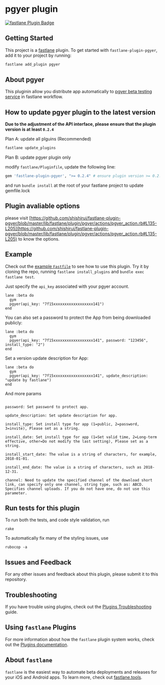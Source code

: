 # pgyer plugin

[![fastlane Plugin Badge](https://rawcdn.githack.com/fastlane/fastlane/master/fastlane/assets/plugin-badge.svg)](https://rubygems.org/gems/fastlane-plugin-pgyer)

## Getting Started

This project is a [fastlane](https://github.com/fastlane/fastlane) plugin. To get started with `fastlane-plugin-pgyer`, add it to your project by running:

```bash
fastlane add_plugin pgyer
```

## About pgyer

This pluginin allow you distribute app automatically to [pgyer beta testing service](https://www.pgyer.com) in fastlane workflow.

## How to update pgyer plugin to the latest version

**Due to the adjustment of the API interface, please ensure that the plugin version is at least `0.2.4`**

Plan A: update all plguins (Recommended)


```bash
fastlane update_plugins 
```

Plan B: update pgyer plugin only

modify `fastlane/Pluginfile`, update the following line:

```ruby
gem 'fastlane-plugin-pgyer', ">= 0.2.4" # ensure plugin version >= 0.2.4
```

and run `bundle install` at the root of your fastlane project to update gemfile.lock

## Plugin avaliable options

please visit [https://github.com/shishirui/fastlane-plugin-pgyer/blob/master/lib/fastlane/plugin/pgyer/actions/pgyer_action.rb#L135-L205](https://github.com/shishirui/fastlane-plugin-pgyer/blob/master/lib/fastlane/plugin/pgyer/actions/pgyer_action.rb#L135-L205) to know the options.


## Example

Check out the [example `Fastfile`](fastlane/Fastfile) to see how to use this plugin. Try it by cloning the repo, running `fastlane install_plugins` and `bundle exec fastlane test`.

Just specify the `api_key` associated with your pgyer account.

```
lane :beta do
  gym
  pgyer(api_key: "7f15xxxxxxxxxxxxxxxxxx141")
end
```

You can also set a password to protect the App from being downloaded publicly:

```
lane :beta do
  gym
  pgyer(api_key: "7f15xxxxxxxxxxxxxxxxxx141", password: "123456", install_type: "2")
end
```

Set a version update description for App:

```
lane :beta do
  gym
  pgyer(api_key: "7f15xxxxxxxxxxxxxxxxxx141", update_description: "update by fastlane")
end
```

And more params

```

password: Set password to protect app.

update_description: Set update description for app.

install_type: Set install type for app (1=public, 2=password, 3=invite), Please set as a string.

install_date: Set install type for app (1=Set valid time, 2=Long-term effective, other=Do not modify the last setting), Please set as a string.

install_start_date: The value is a string of characters, for example, 2018-01-01.

install_end_date: The value is a string of characters, such as 2018-12-31.

channel: Need to update the specified channel of the download short link, can specify only one channel, string type, such as: ABCD. Specifies channel uploads. If you do not have one, do not use this parameter.

```
## Run tests for this plugin

To run both the tests, and code style validation, run

```
rake
```

To automatically fix many of the styling issues, use
```
rubocop -a
```

## Issues and Feedback

For any other issues and feedback about this plugin, please submit it to this repository.

## Troubleshooting

If you have trouble using plugins, check out the [Plugins Troubleshooting](https://docs.fastlane.tools/plugins/plugins-troubleshooting/) guide.

## Using `fastlane` Plugins

For more information about how the `fastlane` plugin system works, check out the [Plugins documentation](https://docs.fastlane.tools/plugins/create-plugin/).

## About `fastlane`

`fastlane` is the easiest way to automate beta deployments and releases for your iOS and Android apps. To learn more, check out [fastlane.tools](https://fastlane.tools).
